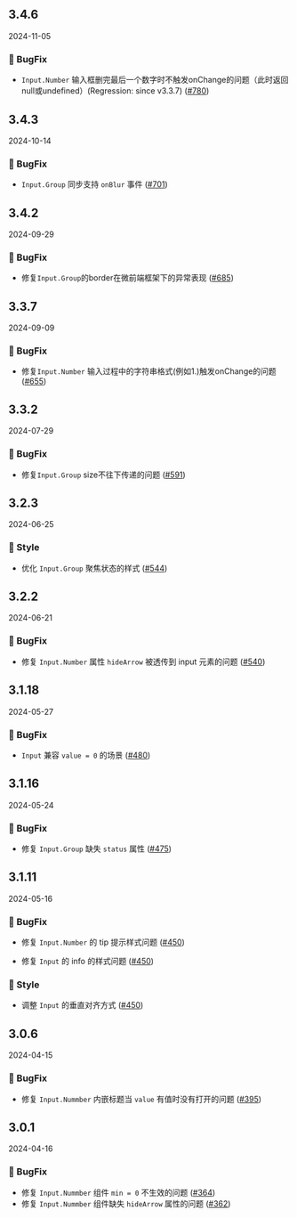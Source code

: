 ## 3.4.6
2024-11-05

### 🐞 BugFix

- `Input.Number` 输入框删完最后一个数字时不触发onChange的问题（此时返回null或undefined）(Regression: since v3.3.7) ([#780](https://github.com/sheinsight/shineout-next/pull/780))

## 3.4.3
2024-10-14

### 🐞 BugFix

- `Input.Group` 同步支持 `onBlur` 事件 ([#701](https://github.com/sheinsight/shineout-next/pull/701))

## 3.4.2
2024-09-29

### 🐞 BugFix

- 修复`Input.Group`的border在微前端框架下的异常表现  ([#685](https://github.com/sheinsight/shineout-next/pull/685))

## 3.3.7
2024-09-09

### 🐞 BugFix

- 修复`Input.Number` 输入过程中的字符串格式(例如1.)触发onChange的问题 ([#655](https://github.com/sheinsight/shineout-next/pull/655))


## 3.3.2
2024-07-29

### 🐞 BugFix

- 修复`Input.Group` size不往下传递的问题 ([#591](https://github.com/sheinsight/shineout-next/pull/591))

## 3.2.3
2024-06-25
### 💅 Style

- 优化  `Input.Group`  聚焦状态的样式 ([#544](https://github.com/sheinsight/shineout-next/pull/544))

## 3.2.2
2024-06-21
### 🐞 BugFix

- 修复  `Input.Number`  属性 `hideArrow` 被透传到 input 元素的问题 ([#540](https://github.com/sheinsight/shineout-next/pull/540))

## 3.1.18
2024-05-27

### 🐞 BugFix

- `Input` 兼容 `value = 0` 的场景 ([#480](https://github.com/sheinsight/shineout-next/pull/480))

## 3.1.16
2024-05-24

### 🐞 BugFix

- 修复 `Input.Group` 缺失 `status` 属性  ([#475](https://github.com/sheinsight/shineout-next/pull/475))

## 3.1.11
2024-05-16

### 🐞 BugFix

- 修复 `Input.Number` 的 tip 提示样式问题 ([#450](https://github.com/sheinsight/shineout-next/pull/450))

- 修复 `Input` 的 info 的样式问题 ([#450](https://github.com/sheinsight/shineout-next/pull/450))

### 💅 Style

- 调整 `Input` 的垂直对齐方式 ([#450](https://github.com/sheinsight/shineout-next/pull/450))

## 3.0.6
2024-04-15

### 🐞 BugFix

- 修复 `Input.Nummber` 内嵌标题当 `value` 有值时没有打开的问题 ([#395](https://github.com/sheinsight/shineout-next/pull/395))

## 3.0.1
2024-04-16

### 🐞 BugFix

- 修复 `Input.Nummber` 组件 `min = 0` 不生效的问题 ([#364](https://github.com/sheinsight/shineout-next/pull/364))
- 修复 `Input.Nummber` 组件缺失 `hideArrow` 属性的问题 ([#362](https://github.com/sheinsight/shineout-next/pull/362))






